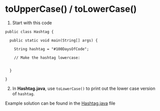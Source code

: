 # toUpperCase() / toLowerCase()

1. Start with this code

```
public class Hashtag {
  
  public static void main(String[] args) {
    
    String hashtag = "#100DaysOfCode";
    
    // Make the hashtag lowercase:
    
    
  }
  
}
```

2. In **Hashtag.java**, use ```toLowerCase()``` to print out the lower case version of ```hashtag```.

Example solution can be found in the [Hashtag.java](https://github.com/upliftdev/Foundations/blob/main/8.String_Methods/toUpperCase_and_toLowerCase/src/main/java/com/examples/str/Hashtag.java) file